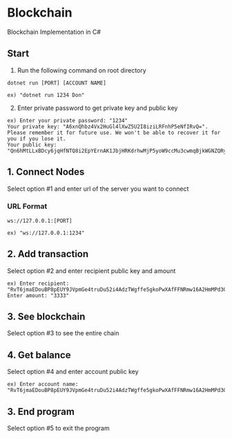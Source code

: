 # Blockchain

Blockchain Implementation in C#

## Start

1. Run the following command on root directory

```
dotnet run [PORT] [ACCOUNT NAME]

ex) "dotnet run 1234 Don"
```

2. Enter private password to get private key and public key

```
ex) Enter your private password: "1234"
Your private key: "A6xnQhbz4Vx2HuGl4lXwZ5U2I8iziLRFnhP5eNfIRvQ=". Please remember it for future use. We won't be able to recover it for you if you lose it.
Your public key: "Qn6hMtLLxBDcy6jqHfNTQ8i2EpYErnAK1JbjHRKdrhwMjP5yoW9ccMu3cwmqBjkWGNZQRyK7ZohY4PuGpr6jKbYi".
```

## 1. Connect Nodes

Select option #1 and enter url of the server you want to connect

### URL Format

```
ws://127.0.0.1:[PORT]

ex) "ws://127.0.0.1:1234"
```

## 2. Add transaction

Select option #2 and enter recipient public key and amount

```
ex) Enter recipient: "RvT6jmaEDouBP8pEUY9JVpmGe4truDu52i4AdzTWgffe5gkoPwXAfFFNRmw16A2HmMPd3QZ1jR5tM4jK3U75asph"
Enter amount: "3333"
```

## 3. See blockchain

Select option #3 to see the entire chain

## 4. Get balance

Select option #4 and enter account public key

```
ex) Enter account name: "RvT6jmaEDouBP8pEUY9JVpmGe4truDu52i4AdzTWgffe5gkoPwXAfFFNRmw16A2HmMPd3QZ1jR5tM4jK3U75asph"
```

## 3. End program

Select option #5 to exit the program
